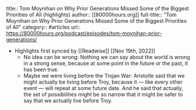 title:: Tom Moynihan on Why Prior Generations Missed Some of the Biggest Priorities of All (highlights)
author:: [[80000hours.org]]
full-title:: "Tom Moynihan on Why Prior Generations Missed Some of the Biggest Priorities of All"
category:: #articles
url:: https://80000hours.org/podcast/episodes/tom-moynihan-prior-generations/

- Highlights first synced by [[Readwise]] [[Nov 19th, 2022]]
	- No idea can be wrong: Nothing we can say about the world is wrong in a strong sense, because at some point in the future or the past, it has been true.
	- Maybe we were living before the Trojan War: Aristotle said that we might actually be living before Troy, because it — like every other event — will repeat at some future date. And he said that actually, the set of possibilities might be so narrow that it might be safer to say that we actually live before Troy.